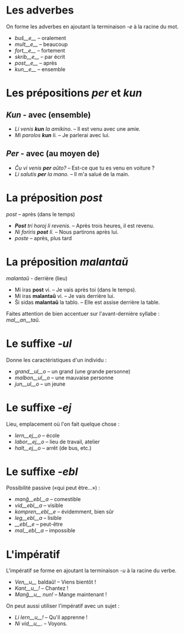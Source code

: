 # Les adverbes

On forme les adverbes en ajoutant la terminaison *-e* à la racine du mot.

- *buŝ__e__*   – oralement
- *mult__e__*  – beaucoup
- *fort__e__*  – fortement
- *skrib__e__* – par écrit
- *post__e__*  – après
- *kun__e__*   – ensemble
 

# Les prépositions *per* et *kun*

## *Kun* - avec (ensemble)        

- *Li venis __kun__ la amikino.* – Il est venu avec une amie.    
- *Mi parolos __kun__ li.*       – Je parlerai avec lui. 

## *Per* - avec (au moyen de)

- *Ĉu vi venis __per__ aŭto?*   – Est-ce que tu es venu en voiture ?
- *Li salutis __per__ la mano.* – Il m'a salué de la main.


# La préposition *post*

*post* – après (dans le temps)

- *__Post__ tri horoj li revenis.* – Après trois heures, il est revenu.
- *Ni foriris __post__ li.* – Nous partirons après lui.
- *poste* – après, plus tard
 

# La préposition *malantaŭ*

*malantaŭ* - derrière (lieu)

- Mi iras __post__ vi. – Je vais après toi (dans le temps).
- Mi iras __malantaŭ__ vi. – Je vais derrière lui.
- Ŝi sidas __malantaŭ__ la tablo. – Elle est assise derrière la table.

Faites attention de bien accentuer sur l'avant-dernière syllabe : *mal__an__taŭ*.
 
# Le suffixe *-ul*

Donne les caractéristiques d'un individu :

- *grand__ul__o*  – un grand (une grande personne)
- *malbon__ul__o* – une mauvaise personne
- *jun__ul__o*    – un jeune
 

# Le suffixe *-ej*

Lieu, emplacement où l'on fait quelque chose :

- *lern__ej__o* – école
- *labor__ej__o* – lieu de travail, atelier
- *halt__ej__o* – arrêt (de bus, etc.)

 
# Le suffixe *-ebl*

Possibilité passive («qui peut être…») :

- *manĝ__ebl__a* – comestible
- *vid__ebl__a* – visible
- *kompren__ebl__e* – évidemment, bien sûr
- *leg__ebl__a* – lisible
- *__ebl__e* – peut-être
- *mal__ebl__a* – impossible

# L'impératif

L'impératif se forme en ajoutant la terminaison *-u* à la racine du verbe.

- *Ven__u__* baldaŭ! – Viens bientôt !
- *Kant__u__!*       – Chantez !
- *Manĝ__u__ nun!*   – Mange maintenant !

On peut aussi utiliser l'impératif avec un sujet :

- *Li lern__u__!* – Qu'il apprenne !
- *Ni vid__u__.*  – Voyons.
 
 

 
